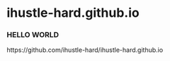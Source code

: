 # ihustle-hard.github.io
### HELLO WORLD ### 
<p>https://github.com/ihustle-hard/ihustle-hard.github.io</p>

